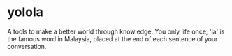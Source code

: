 # yolola
A tools to make a better world through knowledge. You only life once, 'la' is the famous word in Malaysia, placed at the end of each sentence of your conversation.
